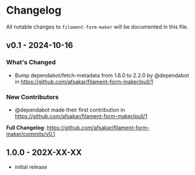 # Changelog

All notable changes to `filament-form-maker` will be documented in this file.

## v0.1 - 2024-10-16

### What's Changed

* Bump dependabot/fetch-metadata from 1.6.0 to 2.2.0 by @dependabot in https://github.com/afsakar/filament-form-maker/pull/1

### New Contributors

* @dependabot made their first contribution in https://github.com/afsakar/filament-form-maker/pull/1

**Full Changelog**: https://github.com/afsakar/filament-form-maker/commits/v0.1

## 1.0.0 - 202X-XX-XX

- initial release
